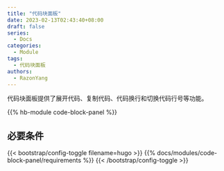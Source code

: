 ```yaml
---
title: "代码块面板"
date: 2023-02-13T02:43:40+08:00
draft: false
series:
  - Docs
categories:
  - Module
tags:
  - 代码块面板
authors:
  - RazonYang
---
```


代码块面板提供了展开代码、复制代码、代码换行和切换代码行号等功能。

<!--more-->

{{% hb-module code-block-panel %}}

## 必要条件

{{< bootstrap/config-toggle filename=hugo >}}
{{% docs/modules/code-block-panel/requirements %}}
{{< /bootstrap/config-toggle >}}
